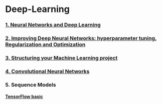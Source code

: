 # Deep-Learning
### [1. Neural Networks and Deep Learning](COURSE%201.%20Neural%20Networks%20and%20Deep%20Learning)
### [2. Improving Deep Neural Networks: hyperparameter tuning, Regularization and Optimization](COURSE%202.%20Improving%20Deep%20Neural%20Networks)
### [3. Structuring your Machine Learning project](COURSE%203.%20Structuring%20your%20Machine%20Learning%20project)
### [4. Convolutional Neural Networks](COURSE%204.%20Convolutional%20Neural%20Networks) 
### 5. Sequence Models

#### [TensorFlow basic](TensorFlow)
